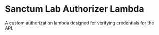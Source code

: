 # Sanctum Lab Authorizer Lambda

A custom authorization lambda designed for verifying credentials for the API.
